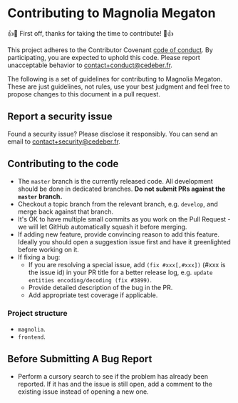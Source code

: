# Contributing to Magnolia Megaton
:+1::tada: First off, thanks for taking the time to contribute! :tada::+1:

This project adheres to the Contributor Covenant [code of conduct](CODE_OF_CONDUCT.md).
By participating, you are expected to uphold this code. Please report unacceptable
behavior to contact+conduct@cedeber.fr.

The following is a set of guidelines for contributing to Magnolia Megaton.
These are just guidelines, not rules, use your best judgment and feel free to
propose changes to this document in a pull request.

## Report a security issue
Found a security issue? Please disclose it responsibly. You can send an email to
contact+security@cedeber.fr.

## Contributing to the code
- The `master` branch is the currently released code.
  All development should be done in dedicated branches. **Do not submit PRs against
  the `master` branch.**
- Checkout a topic branch from the relevant branch, e.g. `develop`, and merge back
  against that branch.
- It's OK to have multiple small commits as you work on the Pull Request - we will
  let GitHub automatically squash it before merging.
- If adding new feature, provide convincing reason to add this feature. Ideally
  you should open a suggestion issue first and have it greenlighted before working on it.
- If fixing a bug:
  - If you are resolving a special issue, add `(fix #xxx[,#xxx])` (#xxx is the issue id)
    in your PR title for a better release log, e.g. `update entities encoding/decoding (fix #3899)`.
  - Provide detailed description of the bug in the PR.
  - Add appropriate test coverage if applicable.
  
### Project structure
- `magnolia`.
- `frontend`.
  
##  Before Submitting A Bug Report
- Perform a cursory search to see if the problem has already been reported.
  If it has and the issue is still open, add a comment to the existing issue instead
  of opening a new one.

